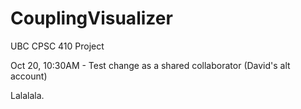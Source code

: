 CouplingVisualizer
==================

UBC CPSC 410 Project

Oct 20, 10:30AM - Test change as a shared collaborator (David's alt account)

Lalalala.